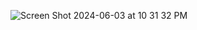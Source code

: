 ![Screen Shot 2024-06-03 at 10 31 32 PM](https://github.com/MOTASEMKHALED/MakineFinal/assets/95929364/964ec9ef-81de-4d38-ac1e-8b56ab51c459)
